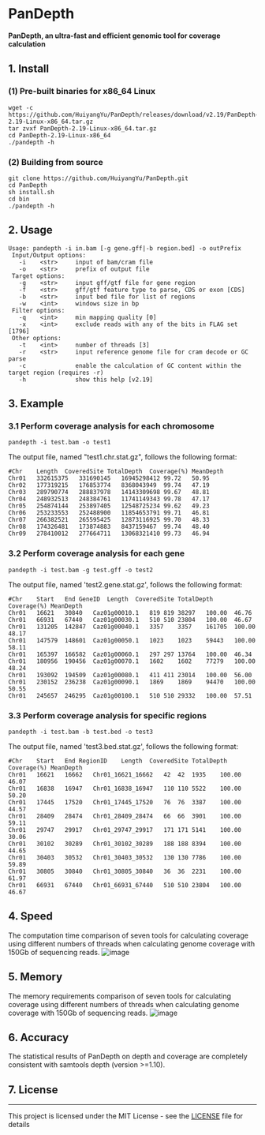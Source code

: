 # PanDepth
<b>PanDepth, an ultra-fast and efficient genomic tool for coverage calculation</b>

##  1. Install
### (1) Pre-built binaries for x86_64 Linux
```
wget -c https://github.com/HuiyangYu/PanDepth/releases/download/v2.19/PanDepth-2.19-Linux-x86_64.tar.gz
tar zvxf PanDepth-2.19-Linux-x86_64.tar.gz
cd PanDepth-2.19-Linux-x86_64
./pandepth -h
```
### (2) Building from source
```
git clone https://github.com/HuiyangYu/PanDepth.git
cd PanDepth
sh install.sh
cd bin
./pandepth -h
```
## 2. Usage
```
Usage: pandepth -i in.bam [-g gene.gff|-b region.bed] -o outPrefix
 Input/Output options:
   -i    <str>     input of bam/cram file
   -o    <str>     prefix of output file
 Target options:
   -g    <str>     input gff/gtf file for gene region
   -f    <str>     gff/gtf feature type to parse, CDS or exon [CDS]
   -b    <str>     input bed file for list of regions
   -w    <int>     windows size in bp
 Filter options:
   -q    <int>     min mapping quality [0]
   -x    <int>     exclude reads with any of the bits in FLAG set [1796]
 Other options:
   -t    <int>     number of threads [3]
   -r    <str>     input reference genome file for cram decode or GC parse
   -c              enable the calculation of GC content within the target region (requires -r)
   -h              show this help [v2.19]
```
## 3. Example
### 3.1 Perform coverage analysis for each chromosome
```
pandepth -i test.bam -o test1
```
The output file, named "test1.chr.stat.gz", follows the following format:
```
#Chr	Length	CoveredSite	TotalDepth	Coverage(%)	MeanDepth
Chr01	332615375	331690145	16945298412	99.72	50.95
Chr02	177319215	176853774	8368043949	99.74	47.19
Chr03	289790774	288837978	14143309698	99.67	48.81
Chr04	248932513	248384761	11741149343	99.78	47.17
Chr05	254874144	253897405	12548725234	99.62	49.23
Chr06	253233553	252488900	11854653791	99.71	46.81
Chr07	266382521	265595425	12873116925	99.70	48.33
Chr08	174326481	173874883	8437159467	99.74	48.40
Chr09	278410012	277664711	13068321410	99.73	46.94
```
### 3.2 Perform coverage analysis for each gene
```
pandepth -i test.bam -g test.gff -o test2
```
The output file, named 'test2.gene.stat.gz', follows the following format:
```
#Chr	Start	End	GeneID	Length	CoveredSite	TotalDepth	Coverage(%)	MeanDepth
Chr01	16621	30840	Caz01g00010.1	819	819	38297	100.00	46.76
Chr01	66931	67440	Caz01g00030.1	510	510	23804	100.00	46.67
Chr01	131205	142847	Caz01g00040.1	3357	3357	161705	100.00	48.17
Chr01	147579	148601	Caz01g00050.1	1023	1023	59443	100.00	58.11
Chr01	165397	166582	Caz01g00060.1	297	297	13764	100.00	46.34
Chr01	180956	190456	Caz01g00070.1	1602	1602	77279	100.00	48.24
Chr01	193092	194509	Caz01g00080.1	411	411	23014	100.00	56.00
Chr01	230152	236238	Caz01g00090.1	1869	1869	94470	100.00	50.55
Chr01	245657	246295	Caz01g00100.1	510	510	29332	100.00	57.51
```
### 3.3 Perform coverage analysis for specific regions
```
pandepth -i test.bam -b test.bed -o test3
```
The output file, named 'test3.bed.stat.gz', follows the following format:
```
#Chr	Start	End	RegionID	Length	CoveredSite	TotalDepth	Coverage(%)	MeanDepth
Chr01	16621	16662	Chr01_16621_16662	42	42	1935	100.00	46.07
Chr01	16838	16947	Chr01_16838_16947	110	110	5522	100.00	50.20
Chr01	17445	17520	Chr01_17445_17520	76	76	3387	100.00	44.57
Chr01	28409	28474	Chr01_28409_28474	66	66	3901	100.00	59.11
Chr01	29747	29917	Chr01_29747_29917	171	171	5141	100.00	30.06
Chr01	30102	30289	Chr01_30102_30289	188	188	8394	100.00	44.65
Chr01	30403	30532	Chr01_30403_30532	130	130	7786	100.00	59.89
Chr01	30805	30840	Chr01_30805_30840	36	36	2231	100.00	61.97
Chr01	66931	67440	Chr01_66931_67440	510	510	23804	100.00	46.67
```
## 4. Speed
The computation time comparison of seven tools for calculating coverage using different numbers of threads when calculating genome coverage with 150Gb of sequencing reads.
![image](https://github.com/HuiyangYu/PanDepth/assets/41780741/36364a18-5e55-4ab7-9daa-115446c64ccb)
## 5. Memory
The memory requirements comparison of seven tools for calculating coverage using different numbers of threads when calculating genome coverage with 150Gb of sequencing reads.
![image](https://github.com/HuiyangYu/PanDepth/assets/41780741/c7b365a7-d1e0-4ea0-8f6d-4d964f353c45)
## 6. Accuracy
The statistical results of PanDepth on depth and coverage are completely consistent with samtools depth (version >=1.10).
## 7. License
-------

This project is licensed under the MIT License - see the [LICENSE](LICENSE) file for details
